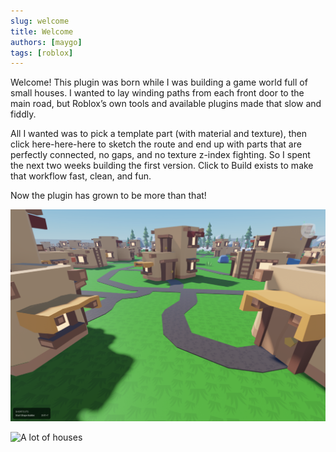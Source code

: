 ```yaml
---
slug: welcome
title: Welcome
authors: [maygo]
tags: [roblox]
---
```


Welcome! This plugin was born while I was building a game world full of small houses. I wanted to lay winding paths from each front door to the main road, but Roblox’s own tools and available plugins made that slow and fiddly.

All I wanted was to pick a template part (with material and texture), then click here-here-here to sketch the route and end up with parts that are perfectly connected, no gaps, and no texture z-index fighting. So I spent the next two weeks building the first version. Click to Build exists to make that workflow fast, clean, and fun.

Now the plugin has grown to be more than that!

![Road from house door to main road](./road-from-housedoor-to-main-road.png)

![A lot of houses](./a-lot-of-houses.png)
